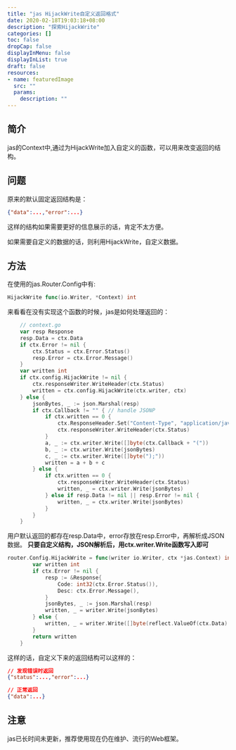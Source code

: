```yaml
---
title: "jas HijackWrite自定义返回格式"
date: 2020-02-18T19:03:18+08:00
description: "探索HijackWrite"
categories: []
toc: false
dropCap: false
displayInMenu: false
displayInList: true
draft: false
resources:
- name: featuredImage
  src: ""
  params:
    description: ""
---
```


## 简介

jas的Context中,通过为HijackWrite加入自定义的函数，可以用来改变返回的结构。

## 问题

原来的默认固定返回结构是：

```json
{"data":...,"error":...}
```

这样的结构如果需要更好的信息展示的话，肯定不太方便。

如果需要自定义的数据的话，则利用HijackWrite，自定义数据。

## 方法

在使用的jas.Router.Config中有:

```go
HijackWrite func(io.Writer, *Context) int
```

来看看在没有实现这个函数的时候，jas是如何处理返回的：

```go
    // context.go
    var resp Response
    resp.Data = ctx.Data
    if ctx.Error != nil {
        ctx.Status = ctx.Error.Status()
        resp.Error = ctx.Error.Message()
    }
    var written int
    if ctx.config.HijackWrite != nil {
        ctx.responseWriter.WriteHeader(ctx.Status)
        written = ctx.config.HijackWrite(ctx.writer, ctx)
    } else {
        jsonBytes, _ := json.Marshal(resp)
        if ctx.Callback != "" { // handle JSONP
            if ctx.written == 0 {
                ctx.ResponseHeader.Set("Content-Type", "application/javascript; charset=utf-8")
                ctx.responseWriter.WriteHeader(ctx.Status)
            }
            a, _ := ctx.writer.Write([]byte(ctx.Callback + "("))
            b, _ := ctx.writer.Write(jsonBytes)
            c, _ := ctx.writer.Write([]byte(");"))
            written = a + b + c
        } else {
            if ctx.written == 0 {
                ctx.responseWriter.WriteHeader(ctx.Status)
                written, _ = ctx.writer.Write(jsonBytes)
            } else if resp.Data != nil || resp.Error != nil {
                written, _ = ctx.writer.Write(jsonBytes)
            }
        }
    }
```

用户默认返回的都存在resp.Data中，error存放在resp.Error中，再解析成JSON数据。
**只要自定义结构，JSON解析后，用ctx.writer.Write函数写入即可**

```go
router.Config.HijackWrite = func(writer io.Writer, ctx *jas.Context) int {
        var written int
        if ctx.Error != nil {
            resp := &Response{
                Code: int32(ctx.Error.Status()),
                Desc: ctx.Error.Message(),
            }
            jsonBytes, _ := json.Marshal(resp)
            written, _ = writer.Write(jsonBytes)
        } else {
            written, _ = writer.Write([]byte(reflect.ValueOf(ctx.Data).String()))
        }
        return written
    }
```

这样的话，自定义下来的返回结构可以这样的：

```json
// 发现错误时返回
{"status":...,"error":...}

// 正常返回
{"data":...}
```

## 注意

jas已长时间未更新，推荐使用现在仍在维护、流行的Web框架。
